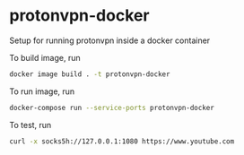 # protonvpn-docker
Setup for running protonvpn inside a docker container

To build image, run
```sh
docker image build . -t protonvpn-docker
```

To run image, run
```sh
docker-compose run --service-ports protonvpn-docker
```

To test, run
```sh
curl -x socks5h://127.0.0.1:1080 https://www.youtube.com
```
